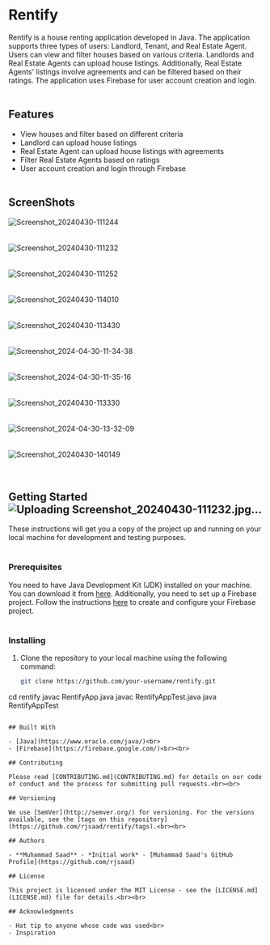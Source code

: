 # Rentify

Rentify is a house renting application developed in Java. The application supports three types of users: Landlord, Tenant, and Real Estate Agent. Users can view and filter houses based on various criteria. Landlords and Real Estate Agents can upload house listings. Additionally, Real Estate Agents' listings involve agreements and can be filtered based on their ratings. The application uses Firebase for user account creation and login.<br><br>

## Features
- View houses and filter based on different criteria<br>
- Landlord can upload house listings<br>
- Real Estate Agent can upload house listings with agreements<br>
- Filter Real Estate Agents based on ratings<br>
- User account creation and login through Firebase<br><br>
## ScreenShots
![Screenshot_20240430-111244](https://github.com/rjsaad/rentify-House-Renting-app-/assets/171117539/33580e9e-d356-4197-83fc-3160a5a3e45a)<br><br><br>
![Screenshot_20240430-111232](https://github.com/rjsaad/rentify-House-Renting-app-/assets/171117539/8f5de8e4-1d87-4753-8a9a-2a16fa419f09)<br><br><br>
![Screenshot_20240430-111252](https://github.com/rjsaad/rentify-House-Renting-app-/assets/171117539/3e89efa4-5982-49fb-9309-d8c1826eb737)<br><br><br>
![Screenshot_20240430-114010](https://github.com/rjsaad/rentify-House-Renting-app-/assets/171117539/ee94b7d5-3b48-46d4-89ab-efc933392fd3)<br><br><br>
![Screenshot_20240430-113430](https://github.com/rjsaad/rentify-House-Renting-app-/assets/171117539/2454d216-db87-4aa9-90f9-58b29729ec41)<br><br><br>
![Screenshot_2024-04-30-11-34-38](https://github.com/rjsaad/rentify-House-Renting-app-/assets/171117539/e8f90b46-7d7b-42df-ad98-57a3d3962bac)<br><br><br>
![Screenshot_2024-04-30-11-35-16](https://github.com/rjsaad/rentify-House-Renting-app-/assets/171117539/4df144dd-a801-4166-b873-eee59656cf63)<br><br><br>
![Screenshot_20240430-113330](https://github.com/rjsaad/rentify-House-Renting-app-/assets/171117539/54cc2959-3952-42e7-9e1d-c6a4d6cd882d)<br><br><br>
![Screenshot_2024-04-30-13-32-09](https://github.com/rjsaad/rentify-House-Renting-app-/assets/171117539/28b02558-75fd-467f-8fd2-a76be2059aed)<br><br><br>
![Screenshot_20240430-140149](https://github.com/rjsaad/rentify-House-Renting-app-/assets/171117539/17c6e7bd-c4e4-40ed-832c-1f28c5047504)<br><br><br>






## Getting Started![Uploading Screenshot_20240430-111232.jpg…]()


These instructions will get you a copy of the project up and running on your local machine for development and testing purposes.<br><br>

### Prerequisites

You need to have Java Development Kit (JDK) installed on your machine. You can download it from [here](https://www.oracle.com/java/technologies/javase-downloads.html). Additionally, you need to set up a Firebase project. Follow the instructions [here](https://firebase.google.com/docs/web/setup) to create and configure your Firebase project.<br><br>

### Installing

1. Clone the repository to your local machine using the following command:<br>
   ```bash
   git clone https://github.com/your-username/rentify.git
cd rentify
javac RentifyApp.java
javac RentifyAppTest.java
java RentifyAppTest
```<br>

## Built With

- [Java](https://www.oracle.com/java/)<br>
- [Firebase](https://firebase.google.com/)<br><br>

## Contributing

Please read [CONTRIBUTING.md](CONTRIBUTING.md) for details on our code of conduct and the process for submitting pull requests.<br><br>

## Versioning

We use [SemVer](http://semver.org/) for versioning. For the versions available, see the [tags on this repository](https://github.com/rjsaad/rentify/tags).<br><br>

## Authors

- **Muhammad Saad** - *Initial work* - [Muhammad Saad's GitHub Profile](https://github.com/rjsaad)

## License

This project is licensed under the MIT License - see the [LICENSE.md](LICENSE.md) file for details.<br><br>

## Acknowledgments

- Hat tip to anyone whose code was used<br>
- Inspiration
